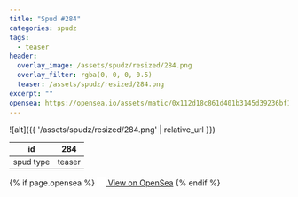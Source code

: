 ```yaml
---
title: "Spud #284"
categories: spudz
tags:
  - teaser
header:
  overlay_image: /assets/spudz/resized/284.png
  overlay_filter: rgba(0, 0, 0, 0.5)
  teaser: /assets/spudz/resized/284.png
excerpt: ""
opensea: https://opensea.io/assets/matic/0x112d18c861d401b3145d39236bf149f01e18beed/284
---
```

![alt]({{ '/assets/spudz/resized/284.png' | relative_url }})

| id | 284 |
|-|-|
| spud type | teaser |

{% if page.opensea %}
<a href="{{page.opensea}}" class="btn btn--info" onclick="window.open(this.href, '_blank'); return false;"><img src="/assets/images/opensea.svg" width="16px"><span>  View on OpenSea</span></a>
{% endif %}
